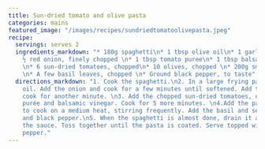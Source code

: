 ```yaml
---
title: Sun-dried tomato and olive pasta
categories: mains
featured_image: "/images/recipes/sundriedtomatoolivepasta.jpeg"
recipe:
  servings: serves 2
  ingredients_markdown: "* 180g spaghetti\n* 1 tbsp olive oil\n* 1 garlic clove, minced\n*
    ½ red onion, finely chopped \n* 1 tbsp tomato puree\n* 1 tbsp balsamic vinegar
    \n* 6 sun-dried tomatoes, chopped\n* 10 olives, chopped \n* 200g smooth passata
    \n* A few basil leaves, chopped \n* Ground black pepper, to taste"
  directions_markdown: "1. Cook the spaghetti.\n2. In a large frying pan, heat the
    oil. Add the onion and cook for a few minutes until softened. Add the garlic and
    cook for another minute. \n3. Add the chopped sun-dried tomatoes, olives, tomato
    purée and balsamic vinegar. Cook for 5 more minutes. \n4.Add the passata and continue
    to cook on a medium heat, stirring frequently. Add the basil and season with salt
    and black pepper.\n5. When the spaghetti is almost done, drain it and add it to
    the sauce. Toss together until the pasta is coated. Serve topped with ground black
    pepper."
---
```

